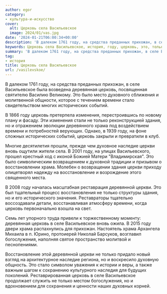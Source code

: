 ```yaml
---
author: egor
category:
- культура-и-искусство
cover:
  alt: Церковь села Васильевское
  image: 2024/01/vas.jpg
date: '2024-01-21T06:00:34+00:00'
description: 'В далеком 1761 году, на средства преданных прихожан, в селе Васильевское была возведена деревянная церковь, посвященная святителю Василию Великому. Это...'
keywords: Церковь села Васильевское, история, году, церковь, это, только, храма, церкви, селе, васильевское, времени, здания, прихожан, деревянная, стало, исторических, событий
summary: 'В далеком 1761 году, на средства преданных прихожан, в селе Васильевское была возведена деревянная церковь, посвященная святителю Василию Великому. Это...'
tag:
- история
title: Церковь села Васильевское
url: /vasilevskoe/
---
```


В далеком 1761 году, на средства преданных прихожан, в селе Васильевское была возведена деревянная церковь, посвященная святителю Василию Великому. Это было место духовного сближения и молитвенной общности, которое с течением времени стало свидетельством многих исторических событий.

В 1866 году церковь претерпела изменения, перестроившись по новому плану и фасаду. Эти изменения стали не только реконструкцией здания, но и отражением эволюции деревянного храма под воздействием времени и потребностей верующих. Однако, в 1939 году, на фоне сложных исторических событий, церковь закрыли и превратили в клуб.

Многие десятилетия прошли, прежде чем духовное наследие церкви вновь ощутили жители села. В 2001 году, на улицах Васильевского, прошел крестный ход с иконой Божией Матери "Владимирская". Это было символическим возвращением к духовной традиции и призывом о восстановлении храма. Молебен о возвращении здания церкви приходу олицетворял надежду на восстановление и возрождение этого священного места.

В 2008 году началась масштабная реставрация деревянной церкви. Это был тщательный процесс восстановления не только структуры здания, но и его исторического значения. Реставраторы тщательно воссоздавали детали, восстанавливая атмосферу времени, когда церковь первоначально взошла на свет.

Семь лет упорного труда привели к торжественному моменту: деревянная церковь в селе Васильевское вновь ожила. В 2015 году двери храма распахнулись для прихожан. Настоятель храма Архангела Михаила в п. Юрино, протоиерей Николай Барсуков, возглавил богослужения, наполняя святое пространство молитвой и песнопениями.

Восстановление этой деревянной церкви не только придало новый взгляд на архитектурное наследие региона, но и воскресило духовную общность. Это стало символом уважения к истории и веры, а также важным шагом к сохранению культурного наследия для будущих поколений. Реставрированная церковь в селе Васильевское продолжает служить не только местом богослужения, но и вдохновением для сохранения и ценности наших духовных корней.